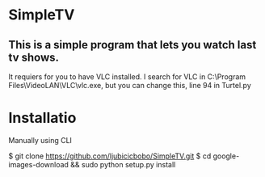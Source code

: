 

SimpleTV
============

This is a simple program that lets you watch last tv shows.
----------

It requiers for you to have VLC installed.
I search for VLC in C:\\Program Files\\VideoLAN\\VLC\\vlc.exe,
but you can change this, line 94 in Turtel.py


Installatio
===============
Manually using CLI

 $ git clone https://github.com/ljubicicbobo/SimpleTV.git
 $ cd google-images-download && sudo python setup.py install
